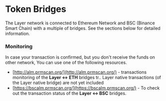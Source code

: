 # Token Bridges

The Layer network is connected to Ethereum Network and BSC \(Binance Smart Chain\) with a multiple of bridges. See the sections below for detailed information.

### Monitoring

In case your transaction is confirmed, but you don't receive the funds on other network, You can use one of the following resources.

* [http://alm.prmscan.org/](http://alm.prmscan.org/) - transactions monitoring of the **Layer &lt;-&gt; ETH** bridges tr.. Layer native transactions \(of the Layer native bridge\) are not yet included
* [https://bscalm.prmscan.org/](https://bscalm.prmscan.org/) - To check out the transaction status of the **Layer &lt;-&gt; BSC** bridges.


